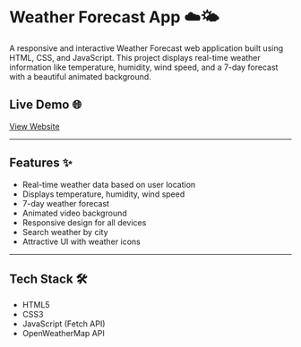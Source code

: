 # Weather Forecast App ☁️🌤️  

A responsive and interactive Weather Forecast web application built using HTML, CSS, and JavaScript. This project displays real-time weather information like temperature, humidity, wind speed, and a 7-day forecast with a beautiful animated background.

## Live Demo 🌐
[View Website](https://janhavi-11.github.io/WeatherForecast/)

---

## Features ✨  

- Real-time weather data based on user location  
- Displays temperature, humidity, wind speed  
- 7-day weather forecast  
- Animated video background  
- Responsive design for all devices  
- Search weather by city  
- Attractive UI with weather icons  

---

## Tech Stack 🛠  

- HTML5  
- CSS3  
- JavaScript (Fetch API)  
- OpenWeatherMap API  


